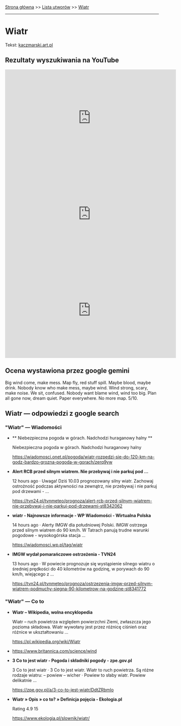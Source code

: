 [Strona główna](../index.md) >> [Lista utworów](../list.md) >> [Wiatr](631.md)

---

# Wiatr

Tekst: [kaczmarski.art.pl](https://www.kaczmarski.art.pl/tworczosc/wiersze/wiatr/)

## Rezultaty wyszukiwania na YouTube

<iframe width="560" height="315" src="https://www.youtube.com/embed/2rf313UQq50?si=IdontcarewhotheIRSsendsImnotpayingtaxes" title="YouTube video player" frameborder="0" allow="accelerometer; autoplay; clipboard-write; encrypted-media; gyroscope; picture-in-picture; web-share" referrerpolicy="strict-origin-when-cross-origin" allowfullscreen></iframe>

<iframe width="560" height="315" src="https://www.youtube.com/embed/BOsGgWTPiAE?si=IdontcarewhotheIRSsendsImnotpayingtaxes" title="YouTube video player" frameborder="0" allow="accelerometer; autoplay; clipboard-write; encrypted-media; gyroscope; picture-in-picture; web-share" referrerpolicy="strict-origin-when-cross-origin" allowfullscreen></iframe>

<iframe width="560" height="315" src="https://www.youtube.com/embed/Wg8j87IwhHA?si=IdontcarewhotheIRSsendsImnotpayingtaxes" title="YouTube video player" frameborder="0" allow="accelerometer; autoplay; clipboard-write; encrypted-media; gyroscope; picture-in-picture; web-share" referrerpolicy="strict-origin-when-cross-origin" allowfullscreen></iframe>

## Ocena wystawiona przez google gemini

Big wind come, make mess. Map fly, red stuff spill. Maybe blood, maybe drink. Nobody know who make mess, maybe wind. Wind strong, scary, make noise. We sit, confused. Nobody want blame wind, wind too big. Plan all gone now, dream quiet. Paper everywhere. No more map. 5/10.


## Wiatr — odpowiedzi z google search

### "Wiatr" — Wiadomości

- **  Niebezpieczna pogoda w górach. Nadchodzi huraganowy halny  **

    Niebezpieczna pogoda w górach. Nadchodzi huraganowy halny 

   <https://wiadomosci.onet.pl/pogoda/wiatr-rozpedzi-sie-do-120-km-na-godz-bardzo-grozna-pogoda-w-gorach/zerq9yw>
- **Alert RCB przed silnym wiatrem. Nie przebywaj i nie parkuj pod ...**

    12 hours ago  ·  Uwaga! Dziś 10.03 prognozowany silny wiatr. Zachowaj ostrożność podczas aktywności na zewnątrz, nie przebywaj i nie parkuj pod drzewami - ... 

   <https://tvn24.pl/tvnmeteo/prognoza/alert-rcb-przed-silnym-wiatrem-nie-przebywaj-i-nie-parkuj-pod-drzewami-st8342062>
- **wiatr - Najnowsze informacje - WP Wiadomości - Wirtualna Polska**

    14 hours ago  ·  Alerty IMGW dla południowej Polski. IMGW ostrzega przed silnym wiatrem do 90 km/h. W Tatrach panują trudne warunki pogodowe - wysokogórska stacja ... 

   <https://wiadomosci.wp.pl/tag/wiatr>
- **IMGW wydał pomarańczowe ostrzeżenia - TVN24**

    13 hours ago  ·  W powiecie prognozuje się wystąpienie silnego wiatru o średniej prędkości do 40 kilometrów na godzinę, w porywach do 90 km/h, wiejącego z ... 

   <https://tvn24.pl/tvnmeteo/prognoza/ostrzezenia-imgw-przed-silnym-wiatrem-podmuchy-siegna-90-kilometrow-na-godzine-st8341772>

### "Wiatr" — Co to

- **Wiatr – Wikipedia, wolna encyklopedia**

    Wiatr – ruch powietrza względem powierzchni Ziemi, zwłaszcza jego pozioma składowa. Wiatr wywołany jest przez różnicę ciśnień oraz różnice w ukształtowaniu ... 

   <https://pl.wikipedia.org/wiki/Wiatr>
- <https://www.britannica.com/science/wind>
- **3 Co to jest wiatr - Pogoda i składniki pogody - zpe.gov.pl**

    3 Co to jest wiatr · 3 Co to jest wiatr. Wiatr to ruch powietrza. Są różne rodzaje wiatru: – powiew – wicher · Powiew to słaby wiatr. Powiew delikatnie ... 

   <https://zpe.gov.pl/a/3-co-to-jest-wiatr/DdtZRbmIo>
- **Wiatr » Opis » co to? » Definicja pojęcia - Ekologia.pl**

    Rating   4.9  15   

   <https://www.ekologia.pl/slownik/wiatr/>

